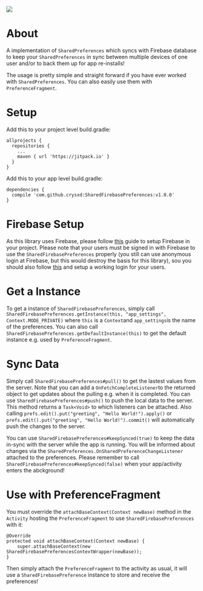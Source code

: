 [![](https://jitpack.io/v/crysxd/SharedFirebasePreferences.svg)](https://jitpack.io/#crysxd/SharedFirebasePreferences)

# About
A implementation of `SharedPreferences` which syncs with Firebase database to keep your `SharedPreferences` in sync between multiple devices of one user and/or to back them up for app re-installs!

The usage is pretty simple and straight forward if you have ever worked with `SharedPreferences`. You can also easily use them with `PreferenceFragment`.

# Setup
Add this to your project level build.gradle:
```
allprojects {
  repositories {
    ...
    maven { url 'https://jitpack.io' }
  }
}
```

Add this to your app level build.gradle:
```
dependencies {
  compile 'com.github.crysxd:SharedFirebasePreferences:v1.0.0'
}
```
# Firebase Setup
As this library uses Firebase, please follow [this](https://firebase.google.com/docs/android/setup) guide to setup Firebase in your project. Please note that your users must be signed in with Firebase to use the `SharedFirebasePreferences` properly (you still can use anonymous login at Firebase, but this would destroy the basis for this library), sou you should also follow [this](https://firebase.google.com/docs/auth/android/start/) and setup a working login for your users.

# Get a Instance
To get a instance of `SharedFirebasePreferences`, simply call `SharedFirebasePreferences.getInstance(this, "app_settings", Context.MODE_PRIVATE)` where `this` is a `Context`and `app_settings`is the name of the preferences. You can also call `SharedFirebasePreferences.getDefaultInstance(this)` to get the default instance e.g. used by `PreferenceFragment`.

# Sync Data
Simply call `SharedFirebasePreferences#pull()` to get the lastest values from the server. Note that you can add a `OnFetchCompleteListener`to the returned object to get updates about the pulling e.g. when it is completed. You can use `SharedFirebasePreferences#push()` to push the local data to the server. This method returns a `Task<Void>` to which listeners can be attached. Also calling `prefs.edit().put("greeting", "Hello World!").apply()` or `prefs.edit().put("greeting", "Hello World!").commit()` will automatically push the changes to the server.

You can use `SharedFirebasePreferences#keepSynced(true)` to keep the data in-sync with the server while the app is running. You will be informed about changes via the `SharedPreferences.OnSharedPreferenceChangeListener` attached to the preferences. Please remember to call `SharedFirebasePreferences#keepSynced(false)` when your app/activity enters the abckground!

# Use with PreferenceFragment
You must override the `attachBaseContext(Context newBase)`  method in the `Activity` hosting the `PreferenceFragment` to use `SharedFirebasePreferences` with it:

```
@Override
protected void attachBaseContext(Context newBase) {
    super.attachBaseContext(new SharedFirebasePreferencesContextWrapper(newBase));
}
 ```

Then simply attach the `PreferenceFragment` to the activity as usual, it will use a `SharedFirebasePreference` instance to store and receive the preferences!
